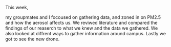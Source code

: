 This week, 

my groupmates and I focoused on gathering data, and zoned in on PM2.5 and how the aerosol affects us. We reviwed literature and compared the findings of our reaserch to what we knew and the data we gathered. We also looked at diffrent ways to gather information around campus. Lastly we got to see the new drone. 
